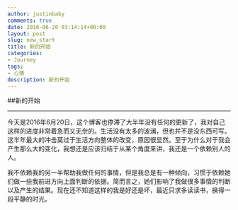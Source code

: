 ```yaml
---
author: justinbaby
comments: true
date: 2016-06-20 03:14:14+00:00
layout: post
slug: new_start
title: 新的开始
categories:
- Journey
tags:
- 心情
description: 新的开始
---
```


##新的开始

----------
今天是2016年6月20日，这个博客也停滞了大半年没有任何的更新了，我对自己这样的进度非常着急而又无奈的。生活没有太多的波澜，但也并不是没东西可写。这半年最大的冲击莫过于生活方向整体的改变，原因很显然。至于为什么对于我会产生那么大的变化，我想还是应该归结于从某个角度来讲，我还是一个依赖别人的人。

我不依赖我的另一半帮助我做任何的事情，但是我总是有一种倾向，习惯于依赖她们做一些我前进方向上面判断的依据。简而言之，她们影响了我做很多事情的判断以及产生的结果。现在还不知道这样的我是好还是坏，最近只求多读读书，换得一段平静的时光。
